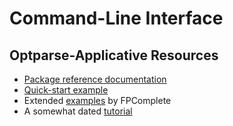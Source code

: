 # Command-Line Interface

## Optparse-Applicative Resources

- [Package reference documentation](https://github.com/pcapriotti/optparse-applicative)
- [Quick-start example](https://ro-che.info/articles/2016-12-30-optparse-applicative-quick-start)
- Extended [examples](https://www.fpcomplete.com/haskell/library/optparse-applicative/) by FPComplete
- A somewhat dated [tutorial](https://thoughtbot.com/blog/applicative-options-parsing-in-haskell)